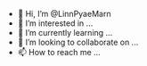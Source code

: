 - 👋 Hi, I’m @LinnPyaeMarn
- 👀 I’m interested in ...
- 🌱 I’m currently learning ...
- 💞️ I’m looking to collaborate on ...
- 📫 How to reach me ...

<!---
LinnPyaeMarn/LinnPyaeMarn is a ✨ special ✨ repository because its `README.md` (this file) appears on your GitHub profile.
You can click the Preview link to take a look at your changes.
--->
